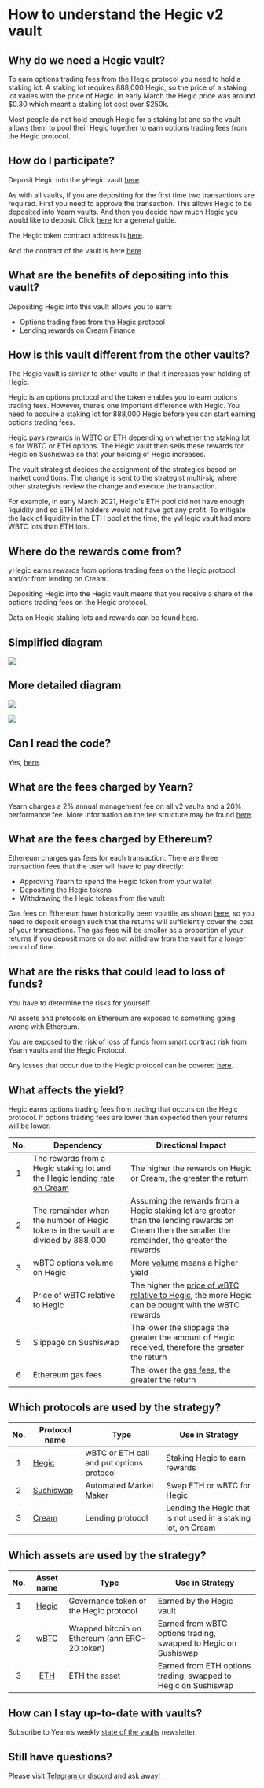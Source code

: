# How to understand the Hegic v2 vault

## Why do we need a Hegic vault?

To earn options trading fees from the Hegic protocol you need to hold a staking lot. A staking lot requires 888,000 Hegic, so the price of a staking lot varies with the price of Hegic. In early March the Hegic price was around $0.30 which meant a staking lot cost over $250k.

Most people do not hold enough Hegic for a staking lot and so the vault allows them to pool their Hegic together to earn options trading fees from the Hegic protocol.

## How do I participate?

Deposit Hegic into the yHegic vault [here](https://yearn.finance/vaults).

As with all vaults, if you are depositing for the first time two transactions are required. First you need to approve the transaction. This allows Hegic to be deposited into Yearn vaults. And then you decide how much Hegic you would like to deposit. Click [here](https://docs.yearn.finance/how-to-guides/how-to-participate-in-a-yvault) for a general guide.

The Hegic token contract address is [here](https://etherscan.io/address/0x584bc13c7d411c00c01a62e8019472de68768430).

And the contract of the vault is here [here](https://etherscan.io/address/0xe11ba472f74869176652c35d30db89854b5ae84d).

## What are the benefits of depositing into this vault?

Depositing Hegic into this vault allows you to earn:

- Options trading fees from the Hegic protocol
- Lending rewards on Cream Finance

## How is this vault different from the other vaults?

The Hegic vault is similar to other vaults in that it increases your holding of Hegic.

Hegic is an options protocol and the token enables you to earn options trading fees. However, there’s one important difference with Hegic. You need to acquire a staking lot for 888,000 Hegic before you can start earning options trading fees.

Hegic pays rewards in WBTC or ETH depending on whether the staking lot is for WBTC or ETH options. The Hegic vault then sells these rewards for Hegic on Sushiswap so that your holding of Hegic increases.

The vault strategist decides the assignment of the strategies based on market conditions. The change is sent to the strategist multi-sig where other strategists review the change and execute the transaction.

For example, in early March 2021, Hegic's ETH pool did not have enough liquidity and so ETH lot holders would not have got any profit. To mitigate the lack of liquidity in the ETH pool at the time, the yvHegic vault had more WBTC lots than ETH lots.

## Where do the rewards come from?

yHegic earns rewards from options trading fees on the Hegic protocol and/or from lending on Cream.

Depositing Hegic into the Hegic vault means that you receive a share of the options trading fees on the Hegic protocol.

Data on Hegic staking lots and rewards can be found [here](https://duneanalytics.com/slash125/hegic-v2).

## Simplified diagram

![](https://i.imgur.com/AmXlSjZ.png)

## More detailed diagram

![](https://i.imgur.com/WrqQuYW.png)

![](https://i.imgur.com/brmJp9t.png)

## Can I read the code?

Yes, [here](https://etherscan.io/address/0x0Ce77bc655aFaAc83947c2e859819185966Ca825#code).

## What are the fees charged by Yearn?

Yearn charges a 2% annual management fee on all v2 vaults and a 20% performance fee. More information on the fee structure may be found [here](https://docs.yearn.finance/faq#what-are-the-fees).

## What are the fees charged by Ethereum?

Ethereum charges gas fees for each transaction. There are three transaction fees that the user will have to pay directly:

- Approving Yearn to spend the Hegic token from your wallet
- Depositing the Hegic tokens
- Withdrawing the Hegic tokens from the vault

Gas fees on Ethereum have historically been volatile, as shown [here](https://bitinfocharts.com/comparison/ethereum-transactionfees.html), so you need to deposit enough such that the returns will sufficiently cover the cost of your transactions. The gas fees will be smaller as a proportion of your returns if you deposit more or do not withdraw from the vault for a longer period of time.

## What are the risks that could lead to loss of funds?

You have to determine the risks for yourself.

All assets and protocols on Ethereum are exposed to something going wrong with Ethereum.

You are exposed to the risk of loss of funds from smart contract risk from Yearn vaults and the Hegic Protocol.

Any losses that occur due to the Hegic protocol can be covered [here](https://yearn.finance/cover).

## What affects the yield?

Hegic earns options trading fees from trading that occurs on the Hegic protocol. If options trading fees are lower than expected then your returns will be lower.

| No. | Dependency                                                                                                    | Directional Impact                                                                                                                                  |
| :-: | ------------------------------------------------------------------------------------------------------------- | --------------------------------------------------------------------------------------------------------------------------------------------------- |
|  1  | The rewards from a Hegic staking lot and the Hegic [lending rate on Cream](https://app.cream.finance/markets) | The higher the rewards on Hegic or Cream, the greater the return                                                                                    |
|  2  | The remainder when the number of Hegic tokens in the vault are divided by 888,000                             | Assuming the rewards from a Hegic staking lot are greater than the lending rewards on Cream then the smaller the remainder, the greater the rewards |
|  3  | wBTC options volume on Hegic                                                                                  | More [volume](https://duneanalytics.com/slash125/hegic-v2) means a higher yield                                                                     |
|  4  | Price of wBTC relative to Hegic                                                                               | The higher the [price of wBTC relative to Hegic](https://www.coingecko.com/en/coins/hegic), the more Hegic can be bought with the wBTC rewards      |
|  5  | Slippage on Sushiswap                                                                                         | The lower the slippage the greater the amount of Hegic received, therefore the greater the return                                                   |
|  6  | Ethereum gas fees                                                                                             | The lower the [gas fees](https://bitinfocharts.com/comparison/ethereum-transactionfees.html), the greater the return                                |

## Which protocols are used by the strategy?

| No. | Protocol name                              | Type                                      | Use in Strategy                                               |
| :-: | ------------------------------------------ | ----------------------------------------- | ------------------------------------------------------------- |
|  1  | [Hegic](https://www.hegic.co/)             | wBTC or ETH call and put options protocol | Staking Hegic to earn rewards                                 |
|  2  | [Sushiswap](https://sushi.com/)            | Automated Market Maker                    | Swap ETH or wBTC for Hegic                                    |
|  3  | [Cream](https://app.cream.finance/markets) | Lending protocol                          | Lending the Hegic that is not used in a staking lot, on Cream |

## Which assets are used by the strategy?

| No. |                         Asset name                         | Type                                           | Use in Strategy                                                 |
| :-: | :--------------------------------------------------------: | ---------------------------------------------- | --------------------------------------------------------------- |
|  1  |     [Hegic](https://www.coingecko.com/en/coins/hegic)      | Governance token of the Hegic protocol         | Earned by the Hegic vault                                       |
|  2  | [wBTC](https://www.coingecko.com/en/coins/wrapped-bitcoin) | Wrapped bitcoin on Ethereum (ann ERC-20 token) | Earned from wBTC options trading, swapped to Hegic on Sushiswap |
|  3  |     [ETH](https://www.coingecko.com/en/coins/ethereum)     | ETH the asset                                  | Earned from ETH options trading, swapped to Hegic on Sushiswap  |

## How can I stay up-to-date with vaults?

Subscribe to Yearn’s weekly [state of the vaults](https://medium.com/yearn-state-of-the-vaults) newsletter.

## Still have questions?

Please visit [Telegram or discord](../README.md#communication_channels) and ask away!
